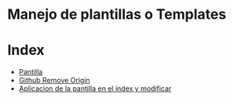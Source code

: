 # Manejo de plantillas o Templates

# Index
*  [Pantilla](https://github.com/jose-campos1/ManejoDePlantillasThymeleaf/tree/main/src/main/resources/templates/layout)
*  [Github Remove Origin](https://stackoverflow.com/questions/10116373/git-push-error-repository-not-found)
*  [Aplicacion de la pantilla en el index y modificar](https://github.com/jose-campos1/ManejoDePlantillasThymeleaf/blob/main/src/main/resources/templates/index.html)








